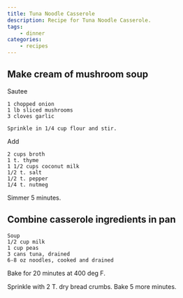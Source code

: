 ```yaml
---
title: Tuna Noodle Casserole
description: Recipe for Tuna Noodle Casserole.
tags:
    - dinner
categories:
    - recipes
---
```


## Make cream of mushroom soup

Sautee

```
1 chopped onion
1 lb sliced mushrooms
3 cloves garlic
```

```
Sprinkle in 1/4 cup flour and stir.
```

Add

```
2 cups broth
1 t. thyme
1 1/2 cups coconut milk
1/2 t. salt
1/2 t. pepper
1/4 t. nutmeg
```

Simmer 5 minutes.

## Combine casserole ingredients in pan

```
Soup
1/2 cup milk
1 cup peas
3 cans tuna, drained
6-8 oz noodles, cooked and drained
```

Bake for 20 minutes at 400 deg F.

Sprinkle with 2 T. dry bread crumbs. Bake 5 more minutes.